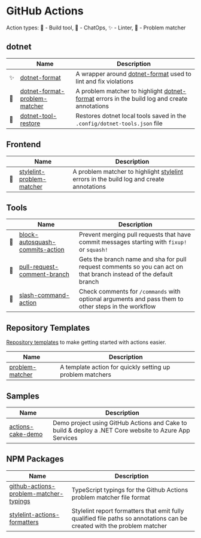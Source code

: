 # GitHub Actions

Action types:
🧰 - Build tool,
💬 - ChatOps,
✨ - Linter,
📑 - Problem matcher

## dotnet

| | Name | Description
-- | -- | --
✨ | [dotnet-format](https://github.com/xt0rted/dotnet-format) | A wrapper around [dotnet-format](https://github.com/dotnet/format) used to lint and fix violations
📑 | [dotnet-format-problem-matcher](https://github.com/xt0rted/dotnet-format-problem-matcher) | A problem matcher to highlight [dotnet-format](https://github.com/dotnet/format) errors in the build log and create annotations
🧰| [dotnet-tool-restore](https://github.com/xt0rted/dotnet-tool-restore) | Restores dotnet local tools saved in the `.config/dotnet-tools.json` file

## Frontend

| | Name | Description
-- | -- | --
📑 | [stylelint-problem-matcher](https://github.com/xt0rted/stylelint-problem-matcher) | A problem matcher to highlight [stylelint](https://github.com/stylelint/stylelint) errors in the build log and create annotations

## Tools

| | Name | Description
-- | -- | --
🧰 | [block-autosquash-commits-action](https://github.com/xt0rted/block-autosquash-commits-action) | Prevent merging pull requests that have commit messages starting with `fixup!` or `squash!`
🧰 | [pull-request-comment-branch](https://github.com/xt0rted/pull-request-comment-branch) | Gets the branch name and sha for pull request comments so you can act on that branch instead of the default branch
💬 | [slash-command-action](https://github.com/xt0rted/slash-command-action) | Check comments for `/commands` with optional arguments and pass them to other steps in the workflow

## Repository Templates

[Repository templates](https://help.github.com/en/github/creating-cloning-and-archiving-repositories/creating-a-repository-from-a-template) to make getting started with actions easier.

Name | Description
-- | --
[problem-matcher](https://github.com/xt0rted/problem-matcher) | A template action for quickly setting up problem matchers

## Samples

Name | Description
-- | --
[actions-cake-demo](https://github.com/xt0rted/actions-cake-demo) | Demo project using GitHub Actions and Cake to build & deploy a .NET Core website to Azure App Services

## NPM Packages

Name | Description
-- | --
[github-actions-problem-matcher-typings](https://github.com/xt0rted/github-actions-problem-matcher-typings) | TypeScript typings for the Github Actions problem matcher file format
[stylelint-actions-formatters](https://github.com/xt0rted/stylelint-actions-formatters) | Stylelint report formatters that emit fully qualified file paths so annotations can be created with the problem matcher

